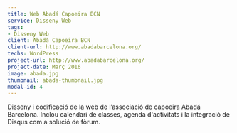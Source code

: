 ```yaml
---
title: Web Abadá Capoeira BCN
service: Disseny Web
tags:
- Disseny Web
client: Abadá Capoeira BCN
client-url: http://www.abadabarcelona.org/
techs: WordPress
project-url: http://www.abadabarcelona.org/
project-date: Març 2016
image: abada.jpg
thumbnail: abada-thumbnail.jpg
modal-id: 4
---
```

Disseny i codificació de la web de l’associació de capoeira Abadá Barcelona. Inclou calendari de classes, agenda d'activitats i la integració de Disqus com a solució de fòrum.
